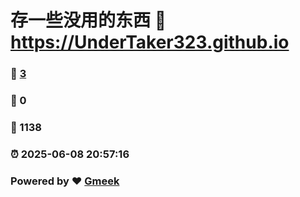 # 存一些没用的东西 :link: https://UnderTaker323.github.io 
### :page_facing_up: [3](https://UnderTaker323.github.io/tag.html) 
### :speech_balloon: 0 
### :hibiscus: 1138 
### :alarm_clock: 2025-06-08 20:57:16 
### Powered by :heart: [Gmeek](https://github.com/Meekdai/Gmeek)
